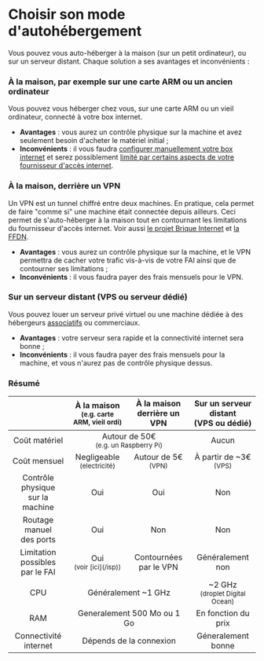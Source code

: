 # Choisir son mode d'autohébergement

Vous pouvez vous auto-héberger à la maison (sur un petit ordinateur), ou sur un serveur distant. Chaque solution a ses avantages et inconvénients :

### À la maison, par exemple sur une carte ARM ou un ancien ordinateur

Vous pouvez vous héberger chez vous, sur une carte ARM ou un vieil ordinateur, connecté à votre box internet.

- **Avantages** : vous aurez un contrôle physique sur la machine et avez seulement besoin d'acheter le matériel initial ;
- **Inconvénients** : il vous faudra [configurer manuellement votre box internet](isp_box_config) et serez possiblement [limité par certains aspects de votre fournisseur d'accès internet](isp).

### À la maison, derrière un VPN

Un VPN est un tunnel chiffré entre deux machines. En pratique, cela permet de faire "comme si" une machine était connectée depuis ailleurs. Ceci permet de s'auto-héberger à la maison tout en contournant les limitations du fournisseur d'accès internet. Voir aussi [le projet Brique Internet](https://labriqueinter.net/) et [la FFDN](https://www.ffdn.org/).

- **Avantages** : vous aurez un contrôle physique sur la machine, et le VPN permettra de cacher votre trafic vis-à-vis de votre FAI ainsi que de contourner ses limitations ;
- **Inconvénients** : il vous faudra payer des frais mensuels pour le VPN.

### Sur un serveur distant (VPS ou serveur dédié)

Vous pouvez louer un serveur privé virtuel ou une machine dédiée à des hébergeurs [associatifs](https://db.ffdn.org/) ou commerciaux.

- **Avantages** : votre serveur sera rapide et la connectivité internet sera bonne ;
- **Inconvénients** : il vous faudra payer des frais mensuels pour la machine, et vous n'aurez pas de contrôle physique dessus.

### Résumé

<table class="table">
    <thead>
      <tr>
        <th></th>
        <th style="text-align:center;">À la maison<br><small>(e.g. carte ARM, vieil ordi)</small></th>
        <th style="text-align:center;">À la maison<br>derrière un VPN</th>
        <th style="text-align:center;">Sur un serveur distant<br>(VPS ou dédié)</th>
      </tr>
    </thead>
    <tbody>
      <tr>
        <td style="text-align:center;">Coût matériel</td>
        <td style="text-align:center;" class="warning"  colspan="2">Autour de 50€ <br><small>(e.g. un Raspberry Pi)</small></td>
        <td style="text-align:center;" class="success">Aucun</td>
      </tr>
      <tr>
        <td style="text-align:center;">Coût mensuel</td>
        <td style="text-align:center;" class="success">Negligeable<br><small>(electricité)</small></td>
        <td style="text-align:center;" class="warning">Autour de 5€ <br><small>(VPN)</small></td>
        <td style="text-align:center;" class="warning">À partir de ~3€ <br><small>(VPS)</small></td>
      </tr>
      <tr>
        <td style="text-align:center;">Contrôle physique<br>sur la machine</td>
        <td style="text-align:center;" class="success">Oui</td>
        <td style="text-align:center;" class="success">Oui</td>
        <td style="text-align:center;" class="danger">Non</td>
      </tr>
      <tr>
        <td style="text-align:center;">Routage manuel <br>des ports</td>
        <td style="text-align:center;" class="warning">Oui</td>
        <td style="text-align:center;" class="success">Non</td>
        <td style="text-align:center;" class="success">Non</td>
      </tr>
      <tr>
        <td style="text-align:center;">Limitation possibles <br >par le FAI</td>
        <td style="text-align:center;" class="danger">Oui <br><small>(voir [ici](/isp))</small></td>
        <td style="text-align:center;" class="success">Contournées par le VPN</td>
        <td style="text-align:center;" class="success">Généralement non</td>
      </tr>
      <tr>
        <td style="text-align:center;">CPU</td>
        <td style="text-align:center;" class="warning" colspan="2">Généralement ~1 GHz</td>
        <td style="text-align:center;" class="success">~2 GHz <br><small>(droplet Digital Ocean)</small></td>
      </tr>
      <tr>
        <td style="text-align:center;">RAM</td>
        <td style="text-align:center;" class="warning" colspan="2">Generalement 500 Mo ou 1 Go</td>
        <td style="text-align:center;" class="warning">En fonction du prix</td>
      </tr>
      <tr>
        <td style="text-align:center;">Connectivité internet</td>
        <td style="text-align:center;" class="warning" colspan="2">Dépends de la connexion</td>
        <td style="text-align:center;" class="success">Géneralement bonne</td>
      </tr>
    </tbody>
</table>
